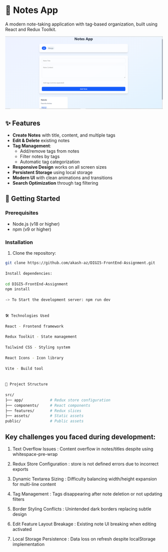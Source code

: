 # 📝 Notes App

A modern note-taking application with tag-based organization, built using React and Redux Toolkit.

![Notes App Screenshot](/public/screenshot.png)

## ✨ Features

- **Create Notes** with title, content, and multiple tags
- **Edit & Delete** existing notes
- **Tag Management**:
  - Add/remove tags from notes
  - Filter notes by tags
  - Automatic tag categorization
- **Responsive Design** works on all screen sizes
- **Persistent Storage** using local storage
- **Modern UI** with clean animations and transitions
- **Search Optimization** through tag filtering

## 🚀 Getting Started

### Prerequisites

- Node.js (v18 or higher)
- npm (v9 or higher)

### Installation

1. Clone the repository:

```bash
git clone https://github.com/akash-az/DIGI5-FrontEnd-Assignment.git

Install dependencies:

cd DIGI5-FrontEnd-Assignment
npm install

-> To Start the development server: npm run dev


🛠️ Technologies Used

React - Frontend framework

Redux Toolkit - State management

Tailwind CSS - Styling system

React Icons - Icon library

Vite - Build tool


📂 Project Structure

src/
├── app/            # Redux store configuration
├── components/     # React components
├── features/       # Redux slices
├── assets/         # Static assets
public/             # Public assets
```

## Key challenges you faced during development:

1. Text Overflow Issues : Content overflow in notes/titles despite using whitespace-pre-wrap

2. Redux Store Configuration : store is not defined errors due to incorrect exports

3. Dynamic Textarea Sizing : Difficulty balancing width/height expansion for multi-line content

4. Tag Management : Tags disappearing after note deletion or not updating filters

5. Border Styling Conflicts : Unintended dark borders replacing subtle design

6. Edit Feature Layout Breakage : Existing note UI breaking when editing activated

7. Local Storage Persistence : Data loss on refresh despite localStorage implementation
